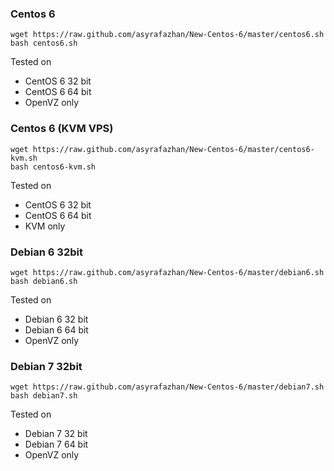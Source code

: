 ### Centos 6
```
wget https://raw.github.com/asyrafazhan/New-Centos-6/master/centos6.sh
bash centos6.sh
```
Tested on
* CentOS 6 32 bit
* CentOS 6 64 bit
* OpenVZ only

### Centos 6 (KVM VPS)
```
wget https://raw.github.com/asyrafazhan/New-Centos-6/master/centos6-kvm.sh
bash centos6-kvm.sh
```
Tested on
* CentOS 6 32 bit
* CentOS 6 64 bit
* KVM only

### Debian 6 32bit
```
wget https://raw.github.com/asyrafazhan/New-Centos-6/master/debian6.sh
bash debian6.sh
```
Tested on
* Debian 6 32 bit
* Debian 6 64 bit
* OpenVZ only

### Debian 7 32bit
```
wget https://raw.github.com/asyrafazhan/New-Centos-6/master/debian7.sh
bash debian7.sh
```
Tested on
* Debian 7 32 bit
* Debian 7 64 bit
* OpenVZ only
